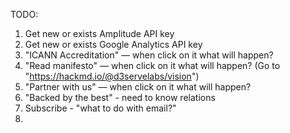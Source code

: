 TODO:

1. Get new or exists Amplitude API key
2. Get new or exists Google Analytics API key
3. "ICANN Accreditation" — when click on it what will happen?
4. "Read manifesto" — when click on it what will happen? (Go to "https://hackmd.io/@d3servelabs/vision")
5. "Partner with us" — when click on it what will happen?
6. "Backed by the best" - need to know relations
7. Subscribe - "what to do with email?"
8.

